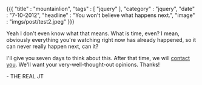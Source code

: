 {{{
    "title"    : "mountainlion",
    "tags"     : [ "jquery" ],
    "category" : "jquery",
    "date"     : "7-10-2012",
    "headline" : "You won't believe what happens next.",
    "image"    : "imgs/post/test2.jpeg"
}}}

Yeah I don't even know what that means. What is time, even? I mean, obviously everything you're watching right now has already happened, so it can never really happen next, can it?

I'll give you seven days to think about this. After that time, we will [contact you](/imgs/miscellaneous/hello.jpg). We'll want your very-well-thought-out opinions. Thanks!

\- THE REAL JT
